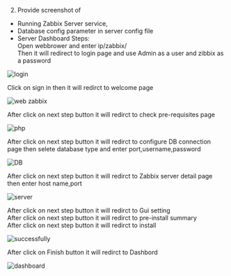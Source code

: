 2. Provide screenshot of
- Running Zabbix Server service, 
- Database config parameter in server config file
- Server Dashboard
Steps:<br/>
Open webbrower and enter ip/zabbix/<br/>
Then it will redirect to login page and use Admin as a user and zibbix as a password<br/>

![login](https://user-images.githubusercontent.com/53372486/144223143-36383815-ddad-464b-83fe-2bb2be4cd748.png)<br/>

Click on sign in then it will redirct to welcome page<br/>

![web zabbix](https://user-images.githubusercontent.com/53372486/144223162-60567ea7-7016-4ed7-944b-8c269f341862.png)<br/>

After click on next step button it will redirct to check pre-requisites page<br/>

![php](https://user-images.githubusercontent.com/53372486/144223146-fa2e7e8d-5180-4ef8-9384-2777a36645a7.png)<br/>

After click on next step button it will redirct to configure DB connection page then selete database type and enter port,username,password<br/>

![DB](https://user-images.githubusercontent.com/53372486/144223135-3641909f-c92f-444a-8699-350247975aa1.png)<br/>

After click on next step button it will redirct to Zabbix server detail page then enter host name,port<br/>

![server](https://user-images.githubusercontent.com/53372486/144223153-f941460e-c91e-48b7-b767-f3cc9502d200.png)<br/>

After click on next step button it will redirct to Gui setting<br/>
After click on next step button it will redirct to pre-install summary<br/>
After click on next step button it will redirct to install<br/>

![successfully](https://user-images.githubusercontent.com/53372486/144223159-c1b26505-82eb-45f1-9625-b3346de36cd0.png)<br/>

After click on Finish button it will redirct to Dashbord<br/>

![dashboard](https://user-images.githubusercontent.com/53372486/144223164-6463237d-a61f-44f3-b9e3-fd3cb9d63872.png)<br/>
